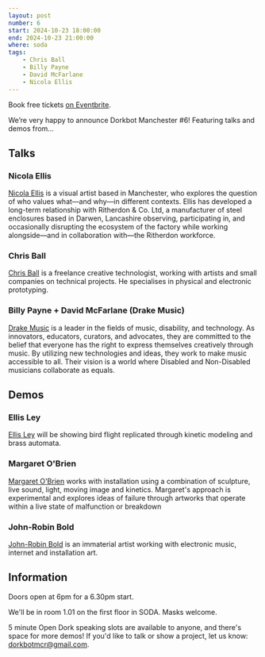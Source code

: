 ```yaml
---
layout: post
number: 6
start: 2024-10-23 18:00:00
end: 2024-10-23 21:00:00
where: soda
tags:
    - Chris Ball
    - Billy Payne
    - David McFarlane
    - Nicola Ellis
---
```



Book free tickets <a href="https://www.eventbrite.co.uk/e/dorkbot-manchester-6-tickets-1032830954187">on Eventbrite</a>.

We’re very happy to announce Dorkbot Manchester #6! Featuring talks and demos from…

## Talks

### Nicola Ellis
<a href="https://www.nicolaellis.com/"> Nicola Ellis</a> is a visual artist based in Manchester, who explores the question of who values what—and why—in different contexts. Ellis has developed a long-term relationship with Ritherdon & Co. Ltd, a manufacturer of steel enclosures based in Darwen, Lancashire observing, participating in, and occasionally disrupting the ecosystem of the factory while working alongside—and in collaboration with—the Ritherdon workforce.

### Chris Ball
<a href="https://www.chrisballprojects.co.uk/">Chris Ball</a> is a freelance creative technologist, working with artists and small companies on technical projects. He specialises in physical and electronic prototyping.

### Billy Payne + David McFarlane (Drake Music)
<a href="www.drakemusic.org"> Drake Music</a> is a leader in the fields of music, disability, and technology. As innovators, educators, curators, and advocates, they are committed to the belief that everyone has the right to express themselves creatively through music. By utilizing new technologies and ideas, they work to make music accessible to all. Their vision is a world where Disabled and Non-Disabled musicians collaborate as equals.

## Demos

### Ellis Ley
<a href="https://www.instagram.com/stay.gold">Ellis Ley</a> will be showing bird flight replicated through kinetic modeling and brass automata.

### Margaret O'Brien
<a href="https://www.margaretobrien.co.uk/">Margaret O'Brien</a> works with installation using a combination of sculpture, live sound, light, moving image and kinetics. Margaret's approach is experimental and explores ideas of failure through artworks that operate within a live state of malfunction or breakdown

### John-Robin Bold
<a href="http://www.johnrobinbold.com/">John-Robin Bold</a> is an immaterial artist working with electronic music, internet and installation art. 


## Information
Doors open at 6pm for a 6.30pm start.

We'll be in room 1.01 on the first floor in SODA. Masks welcome.

5 minute Open Dork speaking slots are available to anyone, and there's space for more demos! If you'd like to talk or show a project, let us know: <a href="mailto:dorkbotmcr@gmail.com">dorkbotmcr@gmail.com</a>.

